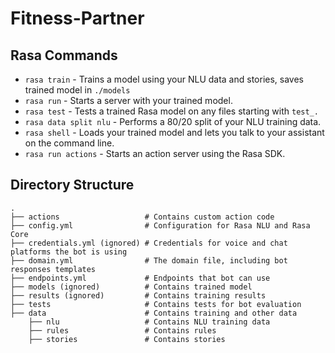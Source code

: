 # Fitness-Partner

Rasa Commands
-------------

* `rasa train` -  Trains a model using your NLU data and stories, saves trained model in `./models`
* `rasa run` -  Starts a server with your trained model.
* `rasa test` -  Tests a trained Rasa model on any files starting with `test_.`
* `rasa data split nlu` -  Performs a 80/20 split of your NLU training data.
* `rasa shell` - Loads your trained model and lets you talk to your assistant on the command line.
* `rasa run actions` - Starts an action server using the Rasa SDK.

Directory Structure
-------------

    .
    ├── actions                   # Contains custom action code
    ├── config.yml                # Configuration for Rasa NLU and Rasa Core
    ├── credentials.yml (ignored) # Credentials for voice and chat platforms the bot is using
    ├── domain.yml                # The domain file, including bot responses templates
    ├── endpoints.yml             # Endpoints that bot can use
    ├── models (ignored)          # Contains trained model
    ├── results (ignored)         # Contains training results
    ├── tests                     # Contains tests for bot evaluation
    ├── data                      # Contains training and other data
        ├── nlu                   # Contains NLU training data
        ├── rules                 # Contains rules
        ├── stories               # Contains stories
